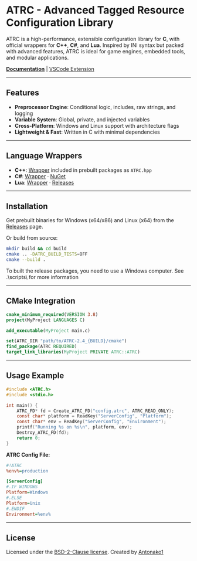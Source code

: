 # ATRC - Advanced Tagged Resource Configuration Library

ATRC is a high-performance, extensible configuration library for **C**, with official wrappers for **C++**, **C#**, and **Lua**. Inspired by INI syntax but packed with advanced features, ATRC is ideal for game engines, embedded tools, and modular applications.

**[Documentation](https://github.com/Antonako1/ATRC/blob/main/docs/)** | [VSCode Extension](https://github.com/Antonako1/ATRC-VSCode)

---

## Features

- **Preprocessor Engine**: Conditional logic, includes, raw strings, and logging
- **Variable System**: Global, private, and injected variables
- **Cross-Platform**: Windows and Linux support with architecture flags
- **Lightweight & Fast**: Written in C with minimal dependencies

---

## Language Wrappers

- **C++**: [Wrapper](https://github.com/Antonako1/ATRC/tree/main/Wrappers/C%2B%2B) included in prebuilt packages as `ATRC.hpp`
- **C#**: [Wrapper](https://github.com/Antonako1/ATRC/tree/main/Wrappers/C%23) · [NuGet](https://www.nuget.org/packages/ATRC/)
- **Lua**: [Wrapper](https://github.com/Antonako1/ATRC/tree/main/Wrappers/Lua) · [Releases](https://github.com/Antonako1/ATRC/releases)

---

## Installation

Get prebuilt binaries for Windows (x64/x86) and Linux (x64) from the [Releases](https://github.com/Antonako1/ATRC/releases) page.

Or build from source:
```bash
mkdir build && cd build
cmake .. -DATRC_BUILD_TESTS=OFF
cmake --build .
```

To built the release packages, you need to use a Windows computer. See .\scripts\ for more information

---

## CMake Integration

```cmake
cmake_minimum_required(VERSION 3.8)
project(MyProject LANGUAGES C)

add_executable(MyProject main.c)

set(ATRC_DIR "path/to/ATRC-2.4_{BUILD}/cmake")
find_package(ATRC REQUIRED)
target_link_libraries(MyProject PRIVATE ATRC::ATRC)
```

---

## Usage Example

```c
#include <ATRC.h>
#include <stdio.h>

int main() {
    ATRC_FD* fd = Create_ATRC_FD("config.atrc", ATRC_READ_ONLY);
    const char* platform = ReadKey("ServerConfig", "Platform");
    const char* env = ReadKey("ServerConfig", "Environment");
    printf("Running %s on %s\n", platform, env);
    Destroy_ATRC_FD(fd);
    return 0;
}
```

**ATRC Config File:**

```ini
#!ATRC
%env%=production

[ServerConfig]
#.IF WINDOWS
Platform=Windows
#.ELSE
Platform=Unix
#.ENDIF
Environment=%env%
```

---

## License

Licensed under the [BSD-2-Clause license](LICENSE.txt).
Created by [Antonako1](https://github.com/Antonako1)

